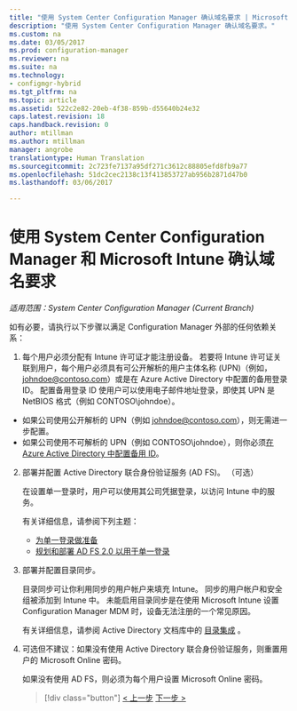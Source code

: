 ```yaml
---
title: "使用 System Center Configuration Manager 确认域名要求 | Microsoft Docs"
description: "使用 System Center Configuration Manager 确认域名要求。"
ms.custom: na
ms.date: 03/05/2017
ms.prod: configuration-manager
ms.reviewer: na
ms.suite: na
ms.technology:
- configmgr-hybrid
ms.tgt_pltfrm: na
ms.topic: article
ms.assetid: 522c2e82-20eb-4f38-859b-d55640b24e32
caps.latest.revision: 18
caps.handback.revision: 0
author: mtillman
ms.author: mtillman
manager: angrobe
translationtype: Human Translation
ms.sourcegitcommit: 2c723fe7137a95df271c3612c88805efd8fb9a77
ms.openlocfilehash: 51dc2cec2138c13f413853727ab956b2871d47b0
ms.lasthandoff: 03/06/2017

---
```

# <a name="confirm-domain-name-requirements-with-system-center-configuration-manager-and-microsoft-intune"></a>使用 System Center Configuration Manager 和 Microsoft Intune 确认域名要求

*适用范围：System Center Configuration Manager (Current Branch)*

如有必要，请执行以下步骤以满足 Configuration Manager 外部的任何依赖关系：

1. 每个用户必须分配有 Intune 许可证才能注册设备。 若要将 Intune 许可证关联到用户，每个用户必须具有可公开解析的用户主体名称 (UPN)（例如，johndoe@contoso.com）或是在 Azure Active Directory 中配置的备用登录 ID。 配置备用登录 ID 使用户可以使用电子邮件地址登录，即使其 UPN 是 NetBIOS 格式（例如 CONTOSO\johndoe）。

  - 如果公司使用公开解析的 UPN（例如 johndoe@contoso.com），则无需进一步配置。
  - 如果公司使用不可解析的 UPN（例如 CONTOSO\johndoe），则你必须[在 Azure Active Directory 中配置备用 ID](https://azure.microsoft.com/documentation/articles/active-directory-aadconnect-get-started-custom/#pages-under-the-section-sync)。

2.  部署并配置 Active Directory 联合身份验证服务 (AD FS)。 （可选）

     在设置单一登录时，用户可以使用其公司凭据登录，以访问 Intune 中的服务。

     有关详细信息，请参阅下列主题：
    -   [为单一登录做准备](http://go.microsoft.com/fwlink/?LinkID=271124)
    -   [规划和部署 AD FS 2.0 以用于单一登录](http://go.microsoft.com/fwlink/?LinkID=271125)

3.  部署并配置目录同步。

     目录同步可让你利用同步的用户帐户来填充 Intune。 同步的用户帐户和安全组被添加到 Intune 中。 未能启用目录同步是在使用 Microsoft Intune 设置 Configuration Manager MDM 时，设备无法注册的一个常见原因。

     有关详细信息，请参阅 Active Directory 文档库中的 [目录集成](http://go.microsoft.com/fwlink/?LinkID=271120) 。

4.  可选但不建议：如果没有使用 Active Directory 联合身份验证服务，则重置用户的 Microsoft Online 密码。

     如果没有使用 AD FS，则必须为每个用户设置 Microsoft Online 密码。

     > [!div class="button"]
     [< 上一步](create-mdm-collection.md)  [下一步 >](configure-intune-subscription.md)


